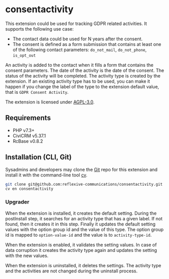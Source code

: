# consentactivity

This extension could be used for tracking GDPR related activities. It supports the following use case:
- The contact data could be used for N years after the consent.
- The consent is defined as a form submission that contains at least one of the following contact parameters: `do_not_mail`, `do_not_phone`, `is_opt_out`

An activity is added to the contact when it fills a form that contains the consent parameters. The date of the activity is the date of the consent. The status of the activity will be completed.
The activity type is created by the extension. If an existing activity type has to be used, you can make it happen if you change the label of the type to the extension default value, that is `GDPR Consent Activity`.

The extension is licensed under [AGPL-3.0](LICENSE.txt).

## Requirements

* PHP v7.3+
* CiviCRM v5.37.1
* RcBase v0.8.2

## Installation (CLI, Git)

Sysadmins and developers may clone the [Git](https://en.wikipedia.org/wiki/Git) repo for this extension and
install it with the command-line tool [cv](https://github.com/civicrm/cv).

```bash
git clone git@github.com:reflexive-communications/consentactivity.git
cv en consentactivity
```

### Upgrader

When the extension is installed, it creates the default setting. During the postInstall step, it searches for an activity type that has a given label. If not found, then it creates it in this step. Finally it updates the default setting values with the option group id and the value of this type. The option group id is mapped to `option-value-id` and the value is to `activity-type-id`.

When the extension is enabled, it validates the setting values. In case of data corruption it creates the activity type again and updates the setting with the new values.

When the extension is uninstalled, it deletes the settings. The activity type and the activities are not changed during the uninstall process.
